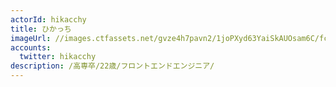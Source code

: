 ```yaml
---
actorId: hikacchy
title: ひかっち
imageUrl: //images.ctfassets.net/gvze4h7pavn2/1joPXyd63YaiSkAUOsam6C/fcd9d917228bd960faa6dbd497ed664d/actor-hikacchy.jpg
accounts:
  twitter: hikacchy
description: /高専卒/22歳/フロントエンドエンジニア/
---
```

